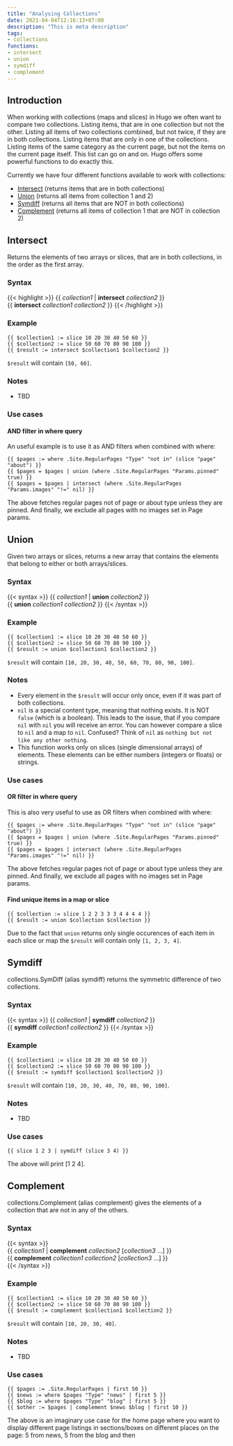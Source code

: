 ```yaml
---
title: "Analysing Collections"
date: 2021-04-04T12:16:13+07:00
description: "This is meta description"
tags:
- collections
functions:
- intersect
- union
- symdiff
- complement
---
```


## Introduction

When working with collections (maps and slices) in Hugo we often want to compare two collections. Listing items, that are in one collection but not the other. Listing all items of two collections combined, but not twice, if they are in both collections. Listing items that are only in one of the collections. Listing items of the same category as the current page, but not the items on the current page itself. This list can go on and on. Hugo offers some powerful functions to do exactly this.

Currently we have four different functions available to work with collections:

- [Intersect](#intersect) (returns items that are in both collections)
- [Union](#union) (returns all items from collection 1 and 2)
- [Symdiff](#symdiff) (returns all items that are NOT in both collections)
- [Complement](#complement) (returns all items of collection 1 that are NOT in collection 2)

## Intersect

Returns the elements of two arrays or slices, that are in both collections, in the order as the first array.

### Syntax

{{< highlight >}}
{{ *collection1* | **intersect** *collection2* }}  
{{ **intersect** *collection1* *collection2* }}
{{< /highlight >}}

### Example

```go-html-template
{{ $collection1 := slice 10 20 30 40 50 60 }}
{{ $collection2 := slice 50 60 70 80 90 100 }}
{{ $result := intersect $collection1 $collection2 }}
```

`$result` will contain `[50, 60]`.

### Notes

- TBD

### Use cases

#### AND filter in where query

An useful example is to use it as AND filters when combined with where:

```go-html-template
{{ $pages := where .Site.RegularPages "Type" "not in" (slice "page" "about") }}
{{ $pages = $pages | union (where .Site.RegularPages "Params.pinned" true) }}
{{ $pages = $pages | intersect (where .Site.RegularPages "Params.images" "!=" nil) }} 
```

The above fetches regular pages not of page or about type unless they are pinned. And finally, we exclude all pages with no images set in Page params.

## Union

Given two arrays or slices, returns a new array that contains the elements that belong to either or both arrays/slices.

### Syntax

{{< syntax >}}
{{ *collection1* | **union** *collection2* }}  
{{ **union** *collection1* *collection2* }}
{{< /syntax >}}

### Example

```go-html-template
{{ $collection1 := slice 10 20 30 40 50 60 }}
{{ $collection2 := slice 50 60 70 80 90 100 }}
{{ $result := union $collection1 $collection2 }}
```

`$result` will contain `[10, 20, 30, 40, 50, 60, 70, 80, 90, 100]`.

### Notes

- Every element in the `$result` will occur only once, even if it was part of both collections.
- `nil` is a special content type, meaning that nothing exists. It is NOT `false` (which is a boolean). This leads to the issue, that if you compare `nil` with `nil` you will receive an error. You can however compare a slice to `nil` and a map to `nil`. Confused? Think of `nil` as `nothing but not like any other nothing`.
- This function works only on slices (single dimensional arrays) of elements. These elements can be either numbers (integers or floats) or strings.

### Use cases

#### OR filter in where query

This is also very useful to use as OR filters when combined with where:

```go-html-template
{{ $pages := where .Site.RegularPages "Type" "not in" (slice "page" "about") }}
{{ $pages = $pages | union (where .Site.RegularPages "Params.pinned" true) }}
{{ $pages = $pages | intersect (where .Site.RegularPages "Params.images" "!=" nil) }}
```

The above fetches regular pages not of page or about type unless they are pinned. And finally, we exclude all pages with no images set in Page params.

#### Find unique items in a map or slice

```go-html-template
{{ $collection := slice 1 2 2 3 3 3 4 4 4 4 }}
{{ $result := union $collection $collection }}
```

Due to the fact that `union` returns only single occurences of each item in each slice or map the `$result` will contain only `[1, 2, 3, 4]`.

## Symdiff

collections.SymDiff (alias symdiff) returns the symmetric difference of two collections.

### Syntax

{{< syntax >}}
{{ *collection1* | **symdiff** *collection2* }}  
{{ **symdiff** *collection1* *collection2* }}
{{< /syntax >}}

### Example

```go-html-template
{{ $collection1 := slice 10 20 30 40 50 60 }}
{{ $collection2 := slice 50 60 70 80 90 100 }}
{{ $result := symdiff $collection1 $collection2 }}
```

`$result` will contain `[10, 20, 30, 40, 70, 80, 90, 100]`.

### Notes

- TBD

### Use cases

```go-html-template
{{ slice 1 2 3 | symdiff (slice 3 4) }}
```

The above will print [1 2 4].

## Complement

collections.Complement (alias complement) gives the elements of a collection that are not in any of the others.

### Syntax

{{< syntax >}}  
{{ *collection1* | **complement** *collection2* [*collection3* ...] }}      
{{ **complement** *collection1* *collection2* [*collection3* ...] }}  
{{< /syntax >}}

### Example

```go-html-template
{{ $collection1 := slice 10 20 30 40 50 60 }}
{{ $collection2 := slice 50 60 70 80 90 100 }}
{{ $result := complement $collection1 $collection2 }}
```

`$result` will contain `[10, 20, 30, 40]`.

### Notes

- TBD

### Use cases

```go-html-template
{{ $pages := .Site.RegularPages | first 50 }}
{{ $news := where $pages "Type" "news" | first 5 }}
{{ $blog := where $pages "Type" "blog" | first 5 }}
{{ $other := $pages | complement $news $blog | first 10 }} 
```

The above is an imaginary use case for the home page where you want to display different page listings in sections/boxes on different places on the page: 5 from news, 5 from the blog and then 
